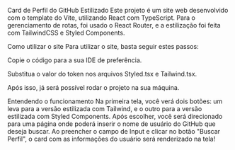 Card de Perfil do GitHub Estilizado
Este projeto é um site web desenvolvido com o template do Vite, utilizando React com TypeScript. Para o gerenciamento de rotas, foi usado o React Router, e a estilização foi feita com TailwindCSS e Styled Components.

Como utilizar o site
Para utilizar o site, basta seguir estes passos:

Copie o código para a sua IDE de preferência.

Substitua o valor do token nos arquivos Styled.tsx e Tailwind.tsx.

Após isso, já será possível rodar o projeto na sua máquina.

Entendendo o funcionamento
Na primeira tela, você verá dois botões: um leva para a versão estilizada com Tailwind, e o outro para a versão estilizada com Styled Components.
Após escolher, você será direcionado para uma página onde poderá inserir o nome de usuário do GitHub que deseja buscar.
Ao preencher o campo de Input e clicar no botão "Buscar Perfil", o card com as informações do usuário será renderizado na tela!
